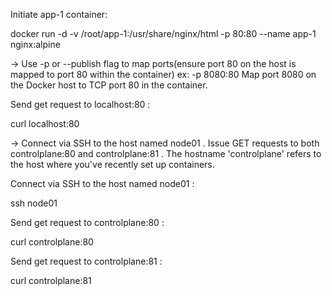 Initiate app-1 container:

docker run -d -v /root/app-1:/usr/share/nginx/html -p 80:80 --name app-1 nginx:alpine

-> Use -p or --publish flag to map ports(ensure port 80 on the host is mapped to port 80 within the container)
ex: -p 8080:80	Map port 8080 on the Docker host to TCP port 80 in the container.

Send get request to localhost:80 :

curl localhost:80

-> Connect via SSH to the host named node01 .
Issue GET requests to both controlplane:80 and controlplane:81 . The hostname 'controlplane' refers to the host where you've recently set up containers.

Connect via SSH to the host named node01 :

ssh node01

Send get request to controlplane:80 :

curl controlplane:80

Send get request to controlplane:81 :

curl controlplane:81